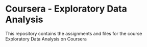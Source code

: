 # Coursera - Exploratory Data Analysis
This repository contains the assignments and files for the course Exploratory Data Analysis on Coursera

